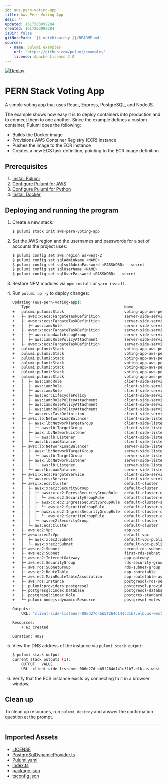 ```yaml
---
id: aws-pern-voting-app
title: Aws Pern Voting App
desc: ''
updated: 1617203999284
created: 1617203999284
isDir: false
gitNotePath: '{{ noteHiearchy }}/README.md'
sources:
  - name: pulumi examples
    url: 'https://github.com/pulumi/examples'
    license: Apache License 2.0
---
```

[![Deploy](https://get.pulumi.com/new/button.svg)](https://app.pulumi.com/new)

# PERN Stack Voting App

A simple voting app that uses React, Express, PostgreSQL, and NodeJS.

The example shows how easy it is to deploy containers into production and to connect them to one another. Since the example defines a custom container, Pulumi does the following:

- Builds the Docker image
- Provisions AWS Container Registry (ECR) instance
- Pushes the image to the ECR instance
- Creates a new ECS task definition, pointing to the ECR image definition

## Prerequisites

1. [Install Pulumi](https://www.pulumi.com/docs/get-started/install/)
2. [Configure Pulumi for AWS](https://www.pulumi.com/docs/intro/cloud-providers/aws/setup/)
3. [Configure Pulumi for Python](https://www.pulumi.com/docs/intro/languages/python/)
4. [Install Docker](https://docs.docker.com/engine/installation/)

## Deploying and running the program

1. Create a new stack:

   ```bash
   $ pulumi stack init aws-pern-voting-app
   ```

2. Set the AWS region and the usernames and passwords for a set of accounts the project uses:

   ```bash
   $ pulumi config set aws:region us-west-2
   $ pulumi config set sqlAdminName <NAME>
   $ pulumi config set sqlsqlAdminPassword <PASSWORD> --secret
   $ pulumi config set sqlUserName <NAME>
   $ pulumi config set sqlUserPassword <PASSWORD> --secret
   ```

3. Restore NPM modules via `npm install` or `yarn install`.

4. Run `pulumi up -y` to deploy changes:

   ```bash
   Updating (aws-pern-voting-app):
       Type                                          Name                                    Status       Info
   +   pulumi:pulumi:Stack                           voting-app-aws-pern-voting-app          created
   +   ├─ awsx:x:ecs:FargateTaskDefinition           server-side-service                     created
   +   ├─ awsx:x:ecs:FargateTaskDefinition           server-side-service                     created 
   +   │  ├─ aws:iam:Role                            server-side-service-execution           created      
   +   ├─ awsx:x:ecs:FargateTaskDefinition           server-side-service                     created
   +   │  ├─ aws:cloudwatch:LogGroup                 server-side-service                     created      
   +   │  ├─ aws:iam:RolePolicyAttachment            server-side-service-task-fd1a00e5       created      
   +   ├─ awsx:x:ecs:FargateTaskDefinition           server-side-service                     created
   +   pulumi:pulumi:Stack                           voting-app-aws-pern-voting-app          created
   +   pulumi:pulumi:Stack                           voting-app-aws-pern-voting-app          created
   +   pulumi:pulumi:Stack                           voting-app-aws-pern-voting-app          created
   +   pulumi:pulumi:Stack                           voting-app-aws-pern-voting-app          created
   +   pulumi:pulumi:Stack                           voting-app-aws-pern-voting-app          created
   +   pulumi:pulumi:Stack                           voting-app-aws-pern-voting-app          created
   +   pulumi:pulumi:Stack                           voting-app-aws-pern-voting-app          created
   +   │  ├─ aws:iam:Role                            client-side-service-execution           created      
   +   │  ├─ aws:iam:Role                            client-side-service-execution           created      
   +   │  ├─ aws:iam:Role                            client-side-service-execution           created      
   +   │  ├─ aws:ecr:LifecyclePolicy                 client-side-service                     created      
   +   │  ├─ aws:iam:RolePolicyAttachment            client-side-service-task-fd1a00e5       created     
   +   │  ├─ aws:iam:RolePolicyAttachment            client-side-service-task-32be53a2       created     
   +   │  ├─ aws:iam:RolePolicyAttachment            client-side-service-execution-9a42f520  created     
   +   │  └─ aws:ecs:TaskDefinition                  client-side-service                     created     
   +   ├─ awsx:lb:NetworkLoadBalancer                client-side-listener                    created     
   +   │  ├─ awsx:lb:NetworkTargetGroup              client-side-listener                    created     
   +   │  │  └─ aws:lb:TargetGroup                   client-side-listener                    created     
   +   │  ├─ awsx:lb:NetworkListener                 client-side-listener                    created     
   +   │  │  └─ aws:lb:Listener                      client-side-listener                    created     
   +   │  └─ aws:lb:LoadBalancer                     client-side-listener                    created     
   +   ├─ awsx:lb:NetworkLoadBalancer                server-side-listener                    created     
   +   │  ├─ awsx:lb:NetworkTargetGroup              server-side-listener                    created     
   +   │  │  └─ aws:lb:TargetGroup                   server-side-listener                    created     
   +   │  ├─ awsx:lb:NetworkListener                 server-side-listener                    created     
   +   │  │  └─ aws:lb:Listener                      server-side-listener                    created     
   +   │  └─ aws:lb:LoadBalancer                     server-side-listener                    created     
   +   ├─ awsx:x:ecs:FargateService                  client-side-service                     created     
   +   │  └─ aws:ecs:Service                         client-side-service                     created     
   +   ├─ awsx:x:ecs:Cluster                         default-cluster                         created     
   +   │  ├─ awsx:x:ec2:SecurityGroup                default-cluster                         created     
   +   │  │  ├─ awsx:x:ec2:EgressSecurityGroupRule   default-cluster-egress                  created     
   +   │  │  │  └─ aws:ec2:SecurityGroupRule         default-cluster-egress                  created     
   +   │  │  ├─ awsx:x:ec2:IngressSecurityGroupRule  default-cluster-ssh                     created     
   +   │  │  │  └─ aws:ec2:SecurityGroupRule         default-cluster-ssh                     created     
   +   │  │  ├─ awsx:x:ec2:IngressSecurityGroupRule  default-cluster-containers              created     
   +   │  │  │  └─ aws:ec2:SecurityGroupRule         default-cluster-containers              created     
   +   │  │  └─ aws:ec2:SecurityGroup                default-cluster                         created     
   +   │  └─ aws:ecs:Cluster                         default-cluster                         created     
   +   ├─ aws:ec2:Vpc                                app-vpc                                 created     
   +   ├─ awsx:x:ec2:Vpc                             default-vpc                             created     
   +   │  ├─ awsx:x:ec2:Subnet                       default-vpc-public-1                    created     
   +   │  └─ awsx:x:ec2:Subnet                       default-vpc-public-0                    created     
   +   ├─ aws:ec2:Subnet                             second-rds-subnet                       created     
   +   ├─ aws:ec2:Subnet                             first-rds-subnet                        created     
   +   ├─ aws:ec2:InternetGateway                    app-gateway                             created     
   +   ├─ aws:ec2:SecurityGroup                      rds-security-group                      created     
   +   ├─ aws:rds:SubnetGroup                        rds-subnet-group                        created     
   +   ├─ aws:ec2:RouteTable                         app-routetable                          created     
   +   ├─ aws:ec2:MainRouteTableAssociation          app-routetable-association              created     
   +   ├─ aws:rds:Instance                           postgresql-rds-server                   created     
   +   ├─ pulumi:providers:postgresql                postgresql-provider                     created     
   +   ├─ postgresql:index:Database                  postgresql-database                     created     
   +   ├─ postgresql:index:Role                      postgres-standard-role                  created     
   +   └─ pulumi-nodejs:dynamic:Resource             postgresql-votes-schema                 created     

   Outputs:
       URL: "client-side-listener-086d27d-bb5f264d141c31b7.elb.us-west-2.amazonaws.com"

   Resources:
       + 63 created

   Duration: 4m2s
   ```

5. View the DNS address of the instance via `pulumi stack output`:

   ```bash
   $ pulumi stack output
   Current stack outputs (1):
       OUTPUT   VALUE
       URL  client-side-listener-086d27d-bb5f264d141c31b7.elb.us-west-2.amazonaws.com
   ```

6. Verify that the ECS instance exists by connecting to it in a browser window.

## Clean up

To clean up resources, run `pulumi destroy` and answer the confirmation question at the prompt.

* * *

## Imported Assets

- [LICENSE](/assets/license)
- [PostgreSqlDynamicProvider.ts](/assets/postgresqldynamicprovider.ts)
- [Pulumi.yaml](/assets/pulumi.yaml)
- [index.ts](/assets/index.ts)
- [package.json](/assets/package.json)
- [tsconfig.json](/assets/tsconfig.json)

